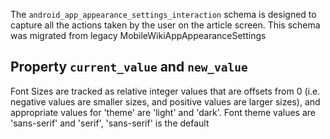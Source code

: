 The `android_app_appearance_settings_interaction` schema is designed to capture all the actions taken by the user on the article screen.
This schema was migrated from legacy MobileWikiAppAppearanceSettings


## Property `current_value` and `new_value`

Font Sizes are tracked as relative integer values that are offsets from 0 
(i.e. negative values are smaller sizes, and positive values are larger sizes),
and appropriate values for 'theme' are 'light' and 'dark'. Font theme values are 'sans-serif' and 'serif', 'sans-serif' is the default
